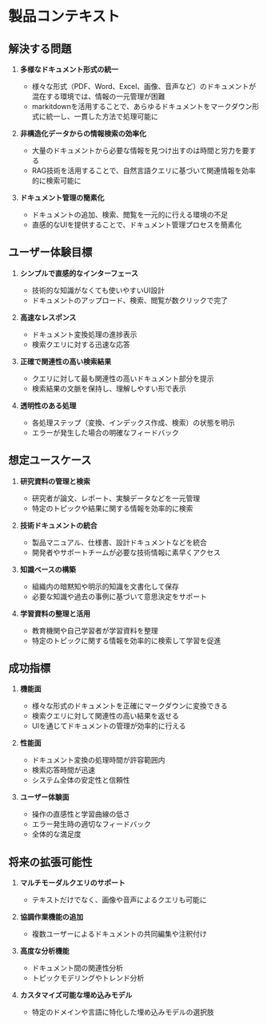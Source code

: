 # 製品コンテキスト

## 解決する問題

1. **多様なドキュメント形式の統一**
   - 様々な形式（PDF、Word、Excel、画像、音声など）のドキュメントが混在する環境では、情報の一元管理が困難
   - markitdownを活用することで、あらゆるドキュメントをマークダウン形式に統一し、一貫した方法で処理可能に

2. **非構造化データからの情報検索の効率化**
   - 大量のドキュメントから必要な情報を見つけ出すのは時間と労力を要する
   - RAG技術を活用することで、自然言語クエリに基づいて関連情報を効率的に検索可能に

3. **ドキュメント管理の簡素化**
   - ドキュメントの追加、検索、閲覧を一元的に行える環境の不足
   - 直感的なUIを提供することで、ドキュメント管理プロセスを簡素化

## ユーザー体験目標

1. **シンプルで直感的なインターフェース**
   - 技術的な知識がなくても使いやすいUI設計
   - ドキュメントのアップロード、検索、閲覧が数クリックで完了

2. **高速なレスポンス**
   - ドキュメント変換処理の進捗表示
   - 検索クエリに対する迅速な応答

3. **正確で関連性の高い検索結果**
   - クエリに対して最も関連性の高いドキュメント部分を提示
   - 検索結果の文脈を保持し、理解しやすい形で表示

4. **透明性のある処理**
   - 各処理ステップ（変換、インデックス作成、検索）の状態を明示
   - エラーが発生した場合の明確なフィードバック

## 想定ユースケース

1. **研究資料の管理と検索**
   - 研究者が論文、レポート、実験データなどを一元管理
   - 特定のトピックや結果に関する情報を効率的に検索

2. **技術ドキュメントの統合**
   - 製品マニュアル、仕様書、設計ドキュメントなどを統合
   - 開発者やサポートチームが必要な技術情報に素早くアクセス

3. **知識ベースの構築**
   - 組織内の暗黙知や明示的知識を文書化して保存
   - 必要な知識や過去の事例に基づいて意思決定をサポート

4. **学習資料の整理と活用**
   - 教育機関や自己学習者が学習資料を整理
   - 特定のトピックに関する情報を効率的に検索して学習を促進

## 成功指標

1. **機能面**
   - 様々な形式のドキュメントを正確にマークダウンに変換できる
   - 検索クエリに対して関連性の高い結果を返せる
   - UIを通じてドキュメントの管理が効率的に行える

2. **性能面**
   - ドキュメント変換の処理時間が許容範囲内
   - 検索応答時間が迅速
   - システム全体の安定性と信頼性

3. **ユーザー体験面**
   - 操作の直感性と学習曲線の低さ
   - エラー発生時の適切なフィードバック
   - 全体的な満足度

## 将来の拡張可能性

1. **マルチモーダルクエリのサポート**
   - テキストだけでなく、画像や音声によるクエリも可能に

2. **協調作業機能の追加**
   - 複数ユーザーによるドキュメントの共同編集や注釈付け

3. **高度な分析機能**
   - ドキュメント間の関連性分析
   - トピックモデリングやトレンド分析

4. **カスタマイズ可能な埋め込みモデル**
   - 特定のドメインや言語に特化した埋め込みモデルの選択肢
